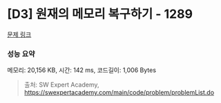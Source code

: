 # [D3] 원재의 메모리 복구하기 - 1289 

[문제 링크](https://swexpertacademy.com/main/code/problem/problemDetail.do?contestProbId=AV19AcoKI9sCFAZN) 

### 성능 요약

메모리: 20,156 KB, 시간: 142 ms, 코드길이: 1,006 Bytes



> 출처: SW Expert Academy, https://swexpertacademy.com/main/code/problem/problemList.do